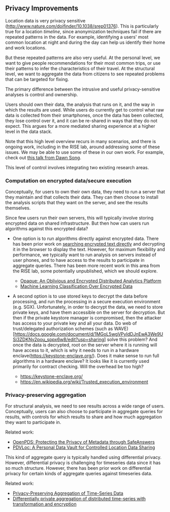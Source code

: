 ## Privacy Improvements ##
Location data is very privacy sensitive
(http://www.nature.com/doifinder/10.1038/srep01376). This is particularly true
for a location _timeline_, since anonymization techniques fail if there are
repeated patterns in the data. For example, identifying a users' most common
location at night and during the day can help us identify their home and work
locations.

But these repeated patterns are also very useful. At the personal level, we
want to give people recommendations for their most common trips, or use their
patterns to infer the characteristics of their travel. At the structural
level, we want to aggregate the data from citizens to see repeated problems
that can be targeted for fixing.

The primary difference between the intrusive and useful privacy-sensitive analyses
is control and ownership.

Users should own their data, the analysis that runs on it, and the way
in which the results are used. While users do currently get to control what raw
data is collected from their smartphones, once the data has been collected,
they lose control over it, and it can be re-shared in ways that they do not
expect. This argues for a more mediated sharing experience at a higher level in
the data stack.

Note that this high level overview recurs in many scenarios, and there is ongoing work,
including in the RISE lab, around addressing some of these issues. We may be able to use
some of these in our own work. For example, check out 
[this talk from Dawn Song](https://keystone-enclave.org/files/dawn-nsf-2018-v5.pdf).

This level of control involves integrating two existing research areas.

### Computation on encrypted data/secure execution ###
Conceptually, for users to own their own data, they need to run a server that
they maintain and that collects their data. They can then choose to install
the analysis scripts that they want on the server, and see the results
themselves.

Since few users run their own servers, this will typically involve storing
encrypted data on shared infrastructure. But then how can users run algorithms
against this encrypted data?

- One option is to run algorithms directly against encrypted data. There has
  been prior work on [searching encrypted text directly](https://people.eecs.berkeley.edu/~raluca/mylar.pdf) and decrypting it in the browser to display the text. However, for maximum flexibility and performance, we typically want to run analysis on servers instead of user phones, and to have access to the results to participate in aggregate queries. There has been more recent work in this area from the RISE lab, some potentially unpublished, which we should explore.
    - [Opaque: An Oblivious and Encrypted Distributed Analytics Platform](https://people.eecs.berkeley.edu/~wzheng/opaque.pdf)
    - [Machine Learning Classification Over Encrypted Data](https://eprint.iacr.org/2014/331)

- A second option is to use stored keys to decrypt the data before processing,
  and run the processing in a secure execution environment (e.g. SGX).
  Unfortunately, in order to decrypt the data, we need to store private keys, and
  have them accessible on the server for decryption. But then if the private
  keystore manager is compromised, then the attacker has access to your private
  key and all your data.  Do web of trust/delegated authorization schemes (such as WAVE)[https://docs.google.com/document/d/1MGoL5wgVPyIdDJnEwA3We9USi3ZDKNy2pou_sppx6w8/edit?usp=sharing]
solve this problem? And once the data is decrypted, root on the server where it
is running will have access to it, which is why it needs to run in a hardware
enclave(https://keystone-enclave.org/). Does it make sense to run full algorithms in a hardware enclave? It looks like it is currently used primarily for contract checking. Will the overhead be too high?
    - https://keystone-enclave.org/
    - https://en.wikipedia.org/wiki/Trusted_execution_environment

### Privacy-preserving aggregation ###
For structural analysis, we need to see results across a wide range of users.
Conceptually, users can also choose to participate in aggregate queries for
results, with controls for which results to share and how much aggregation they
want to participate in.

Related work:
- [OpenPDS: Protecting the Privacy of Metadata through SafeAnswers](https://doi.org/10.1371/journal.pone.0098790)
- [PDVLoc: A Personal Data Vault for Controlled Location Data Sharing](https://doi.org/10.1145/2523820)

This kind of aggregate query is typically handled using differential privacy.
However, differential privacy is challenging for timeseries data since it has
so much structure. However, there has been prior work on differential privacy
for certain kinds of aggregate queries against timeseries data.

Related work:
- [Privacy-Preserving Aggregation of Time-Series Data](https://amplab.cs.berkeley.edu/publication/privacy-preserving-aggregation-of-time-series-data/)
- [Differentially private aggregation of distributed time-series with transformation and encryption](http://dl.acm.org/citation.cfm?id=1807247)
